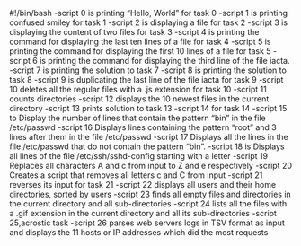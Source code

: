 #!/bin/bash
-script 0 is printing “Hello, World” for task 0
-script 1 is printing confused smiley for task 1
-script 2 is displaying a file for task 2
-script 3 is displaying the content of two files for task 3
-script 4 is printing the command for displaying the last ten lines of a file for task 4
-script 5 is printing the command for displaying the first 10 lines of a file for task 5
-script 6 is printing the command for displaying the third line of the file iacta.
-script 7 is printing the solution to task 7
-script 8 is printing the solution to task 8
-script 9 is duplicating the last line of the file iacta for task 9
-script 10 deletes all the regular files  with a .js extension for task 10
-script 11 counts directories
-script 12 displays the 10 newest files in the current directory
-script 13 prints solution to task 13
-script 14 for task 14
-script 15 to Display the number of lines that contain the pattern “bin” in the file /etc/passwd
-script 16 Displays lines containing the pattern “root” and 3 lines after them in the file /etc/passwd
-script 17 Displays all the lines in the file /etc/passwd that do not contain the pattern “bin”.
-script 18 is Displays all lines of the file /etc/ssh/sshd-config starting with a letter
-script 19 Replaces all characters A and c from input to Z and e respectively
-script 20 Creates a script that removes all letters c and C from input
-script 21 reverses its input for task 21
-script 22 displays all users and their home directories, sorted by users
-script 23 finds all empty files and directories in the current directory and all sub-directories
-script 24 lists all the files with a .gif extension in the current directory and all its sub-directories
-script 25,acrostic task
-script 26 parses web servers logs in TSV format as input and displays the 11 hosts or IP addresses which did the most requests
